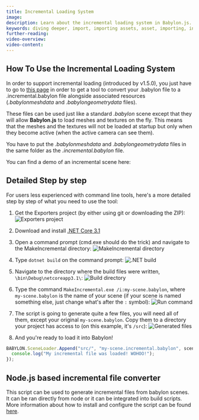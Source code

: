 ```yaml
---
title: Incremental Loading System
image:
description: Learn about the incremental loading system in Babylon.js.
keywords: diving deeper, import, importing assets, asset, importing, incremental load
further-reading:
video-overview:
video-content:
---
```


## How To Use the Incremental Loading System

In order to support incremental loading (introduced by v1.5.0), you just have to go to [this page](https://github.com/BabylonJS/Exporters/tree/master/Tools/MakeIncremental) in order to get a tool to convert your .babylon file to a .incremental.babylon file alongside associated resources (_.babylonmeshdata_ and _.babylongeometrydata_ files).

These files can be used just like a standard _.babylon_ scene except that they will allow **Babylon.js** to load meshes and textures on the fly. This means that the meshes and the textures will not be loaded at startup but only when they become active (when the active camera can see them).

You have to put the _.babylonmeshdata_ and _.babylongeometrydata_ files in the same folder as the _.incremental.babylon_ file.

You can find a demo of an incremental scene here: <Playground id="#JA1ND3#84" title="Incremental Loading Example" description="Simple Example of incremental loading assets." image="/img/playgroundsAndNMEs/divingDeeperIncrementalLoading1.jpg"/>

## Detailed Step by step

For users less experienced with command line tools, here's a more detailed step by step of what you need to use the tool:

1. Get the Exporters project (by either using git or downloading the ZIP):
   ![Exporters project](/img/importers/incremental_loading/incr_step_1.png "Babylon.js Exporters project")

2. Download and install [.NET Core 3.1](https://dotnet.microsoft.com/en-us/download/dotnet/3.1)

3. Open a command prompt (cmd.exe should do the trick) and navigate to the MakeIncremental directory:
   ![MakeIncremental directory](/img/importers/incremental_loading/incr_step_3.png "Navigating to the MakeIncremental directory")

4. Type `dotnet build` on the command prompt:
   ![.NET build](/img/importers/incremental_loading/incr_step_4.png "Building the project")

5. Navigate to the directory where the build files were written, `\bin\Debug\netcoreapp3.1\`:
   ![Build directory](/img/importers/incremental_loading/incr_step_5.png "Navigating to the build directory")

6. Type the command `MakeIncremental.exe /i:my-scene.babylon`, where `my-scene.babylon` is the name of your scene (if your scene is named something else, just change what's after the `:` symbol):
   ![Run command](/img/importers/incremental_loading/incr_step_6.png "Running the MakeIncremental command")

7. The script is going to generate quite a few files, you will need all of them, except your original `my-scene.babylon`. Copy them to a directory your project has access to (on this example, it's `/src`):
   ![Generated files](/img/importers/incremental_loading/incr_step_7.png "Files generated by the MakeIncremental command")

8. And you're ready to load it into Babylon!

```javascript
BABYLON.SceneLoader.Append("src/", "my-scene.incremental.babylon", scene, function () {
  console.log("My incremental file was loaded! WOHOO!");
});
```

## Node.js based incremental file converter

This script can be used to generate incremental files from babylon scenes. It can be ran directly from node or it can be integrated into build scripts. More information about how to install and configure the script can be found [here](https://www.npmjs.com/package/babylonjs-make-incremental).

